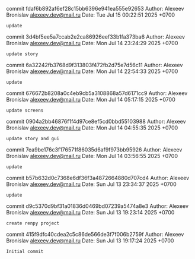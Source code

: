 commit fdaf6b892af6ef28c15bb6396e941ea555e92653
Author: Alexeev Bronislav <alexeev.dev@mail.ru>
Date:   Tue Jul 15 00:22:51 2025 +0700

    update

commit 3d4bf5ee5a7ccab2e2ca86926eef33b1fa373ba6
Author: Alexeev Bronislav <alexeev.dev@mail.ru>
Date:   Mon Jul 14 23:24:29 2025 +0700

    update story

commit 6a32242fb3768d9f313803f472fb2d75e7d56c11
Author: Alexeev Bronislav <alexeev.dev@mail.ru>
Date:   Mon Jul 14 22:54:33 2025 +0700

    update

commit 676672b8208a0c4eb9cb5a3108868a57d6171cc9
Author: Alexeev Bronislav <alexeev.dev@mail.ru>
Date:   Mon Jul 14 05:17:15 2025 +0700

    update screens

commit 0904a2bb46876f1f4d97ce8ef5cd0bbd55103988
Author: Alexeev Bronislav <alexeev.dev@mail.ru>
Date:   Mon Jul 14 04:55:35 2025 +0700

    update story and gui

commit 7ea9be176c3f176571f86035d6af9f973bb95926
Author: Alexeev Bronislav <alexeev.dev@mail.ru>
Date:   Mon Jul 14 03:56:55 2025 +0700

    update

commit b57b632d0c7368e6df36f3a4872664880d707cd4
Author: Alexeev Bronislav <alexeev.dev@mail.ru>
Date:   Sun Jul 13 23:34:37 2025 +0700

    update

commit d9c5370d9bf31a01836d0469bd07239a5474a8e3
Author: Alexeev Bronislav <alexeev.dev@mail.ru>
Date:   Sun Jul 13 19:23:14 2025 +0700

    create renpy project

commit 415f9dfc40cdea2c5c86de566de3f7f006b2759f
Author: Alexeev Bronislav <alexeev.dev@mail.ru>
Date:   Sun Jul 13 19:17:24 2025 +0700

    Initial commit
